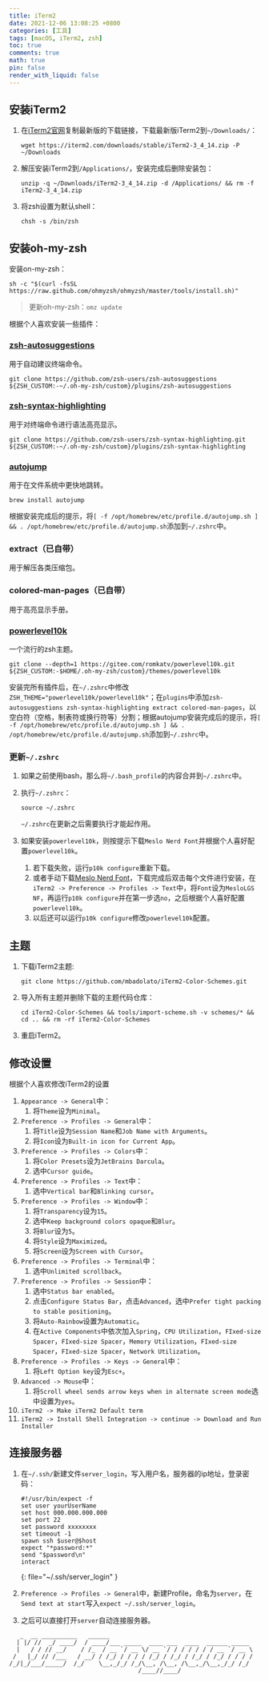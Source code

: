 ```yaml
---
title: iTerm2
date: 2021-12-06 13:08:25 +0800
categories: [工具]
tags: [macOS, iTerm2, zsh]
toc: true
comments: true
math: true
pin: false
render_with_liquid: false
---
```


## 安装iTerm2

1. 在[iTerm2官网](https://iterm2.com)复制最新版的下载链接，下载最新版iTerm2到`~/Downloads/`：

    ```shell
    wget https://iterm2.com/downloads/stable/iTerm2-3_4_14.zip -P ~/Downloads
    ```

2. 解压安装iTerm2到`/Applications/`，安装完成后删除安装包：

    ```shell
    unzip -q ~/Downloads/iTerm2-3_4_14.zip -d /Applications/ && rm -f iTerm2-3_4_14.zip
    ```

3. 将zsh设置为默认shell：

    ```shell
    chsh -s /bin/zsh
    ```

## 安装oh-my-zsh

安装on-my-zsh：

```shell
sh -c "$(curl -fsSL https://raw.github.com/ohmyzsh/ohmyzsh/master/tools/install.sh)"
```

> 更新oh-my-zsh：`omz update`

根据个人喜欢安装一些插件：

### [zsh-autosuggestions](https://github.com/zsh-users/zsh-autosuggestions)

用于自动建议终端命令。

```shell
git clone https://github.com/zsh-users/zsh-autosuggestions ${ZSH_CUSTOM:-~/.oh-my-zsh/custom}/plugins/zsh-autosuggestions
```

### [zsh-syntax-highlighting](https://github.com/zsh-users/zsh-syntax-highlighting.git)

用于对终端命令进行语法高亮显示。

```shell
git clone https://github.com/zsh-users/zsh-syntax-highlighting.git ${ZSH_CUSTOM:-~/.oh-my-zsh/custom}/plugins/zsh-syntax-highlighting
```

### [autojump](https://github.com/wting/autojump)

用于在文件系统中更快地跳转。

```shell
brew install autojump
```

根据安装完成后的提示，将`[ -f /opt/homebrew/etc/profile.d/autojump.sh ] && . /opt/homebrew/etc/profile.d/autojump.sh`添加到`~/.zshrc`中。

### extract（已自带）

用于解压各类压缩包。

### colored-man-pages（已自带）

用于高亮显示手册。

### [powerlevel10k](https://gitee.com/romkatv/powerlevel10k.git)

一个流行的zsh主题。

```shell
git clone --depth=1 https://gitee.com/romkatv/powerlevel10k.git ${ZSH_CUSTOM:-$HOME/.oh-my-zsh/custom}/themes/powerlevel10k
```

安装完所有插件后，在`~/.zshrc`中修改`ZSH_THEME="powerlevel10k/powerlevel10k"`；在`plugins`中添加`zsh-autosuggestions zsh-syntax-highlighting extract colored-man-pages`，以空白符（空格，制表符或换行符等）分割；根据autojump安装完成后的提示，将`[ -f /opt/homebrew/etc/profile.d/autojump.sh ] && . /opt/homebrew/etc/profile.d/autojump.sh`添加到`~/.zshrc`中。

### 更新`~/.zshrc`

1. 如果之前使用bash，那么将`~/.bash_profile`的内容合并到`~/.zshrc`中。
2. 执行`~/.zshrc`：

    ```shell
    source ~/.zshrc
    ```

    `~/.zshrc`在更新之后需要执行才能起作用。

3. 如果安装`powerlevel10k`，则按提示下载`Meslo Nerd Font`并根据个人喜好配置`powerlevel10k`。
    1. 若下载失败，运行`p10k configure`重新下载。
    2. 或者手动下载[Meslo Nerd Font](https://github.com/romkatv/powerlevel10k#meslo-nerd-font-patched-for-powerlevel10k)，下载完成后双击每个文件进行安装，在`iTerm2 -> Preference -> Profiles -> Text`中，将`Font`设为`MesloLGS NF`，再运行`p10k configure`并在第一步选`no`，之后根据个人喜好配置`powerlevel10k`。
    3. 以后还可以运行`p10k configure`修改`powerlevel10k`配置。

## 主题

1. 下载iTerm2主题:

    ```shell
    git clone https://github.com/mbadolato/iTerm2-Color-Schemes.git
    ```

2. 导入所有主题并删除下载的主题代码仓库：

    ```shell
    cd iTerm2-Color-Schemes && tools/import-scheme.sh -v schemes/* && cd .. && rm -rf iTerm2-Color-Schemes
    ```

3. 重启iTerm2。

## 修改设置

根据个人喜欢修改iTerm2的设置

1. `Appearance -> General`中：
    1. 将`Theme`设为`Minimal`。
2. `Preference -> Profiles -> General`中：
    1. 将`Title`设为`Session Name`和`Job Name with Arguments`。
    2. 将`Icon`设为`Built-in icon for Current App`。
3. `Preference -> Profiles -> Colors`中：
    1. 将`Color Presets`设为`JetBrains Darcula`。
    2. 选中`Cursor guide`。
4. `Preference -> Profiles -> Text`中：
    1. 选中`Vertical bar`和`Blinking cursor`。
5. `Preference -> Profiles -> Window`中：
    1. 将`Transparency`设为`15`。
    2. 选中`Keep background colors opaque`和`Blur`。
    3. 将`Blur`设为`5`。
    4. 将`Style`设为`Maximized`。
    5. 将`Screen`设为`Screen with Cursor`。
6. `Preference -> Profiles -> Terminal`中：
    1. 选中`Unlimited scrollback`。
7. `Preference -> Profiles -> Session`中：
    1. 选中`Status bar enabled`。
    2. 点击`Configure Status Bar`，点击`Advanced`，选中`Prefer tight packing to stable positioning`。
    3. 将`Auto-Rainbow`设置为`Automatic`。
    4. 在`Active Components`中依次加入`Spring`，`CPU Utilization`，`FIxed-size Spacer`，`FIxed-size Spacer`，`Memory Utilization`，`FIxed-size Spacer`，`FIxed-size Spacer`，`Network Utilization`。
8. `Preference -> Profiles -> Keys -> General`中：
    1. 将`Left Option key`设为`Esc+`。
9. `Advanced -> Mouse`中：
    1. 将`Scroll wheel sends arrow keys when in alternate screen mode`选中设置为`yes`。
10. `iTerm2 -> Make iTerm2 Default term`
11. `iTerm2 -> Install Shell Integration -> continue -> Download and Run Installer`

## 连接服务器

1. 在`~/.ssh/`新建文件`server_login`，写入用户名，服务器的ip地址，登录密码：

    ```shell
    #!/usr/bin/expect -f
    set user yourUserName
    set host 000.000.000.000
    set port 22
    set password xxxxxxxx
    set timeout -1
    spawn ssh $user@$host
    expect "*password:*"
    send "$password\n"
    interact
    ```
    {: file="~/.ssh/server_login" }

2. `Preference -> Profiles -> General`中，新建Profile，命名为`server`，在`Send text at start`写入`expect ~/.ssh/server_login`。
3. 之后可以直接打开`server`自动连接服务器。

```text
   _  __ __________   ______                                        
  | |/ //  _/ ____/  / ____/___ _____  ____ ___  ____  ______ _____ 
  |   / / // __/    / /_  / __ `/ __ \/ __ `/ / / / / / / __ `/ __ \
 /   |_/ // /___   / __/ / /_/ / / / / /_/ / /_/ / /_/ / /_/ / / / /
/_/|_/___/_____/  /_/    \__,_/_/ /_/\__, /\__, /\__,_/\__,_/_/ /_/ 
                                    /____//____/                    
```
